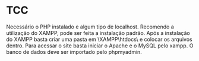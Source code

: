 # TCC
Necessário o PHP instalado e algum tipo de localhost.
Recomendo a utilização do XAMPP, pode ser feita a instalação padrão. Após a instalação do XAMPP basta criar uma pasta em \XAMPP\htdocs\ e colocar os arquivos dentro. Para acessar o site basta iniciar o Apache e o MySQL pelo xampp.
O banco de dados deve ser importado pelo phpmyadmin.
